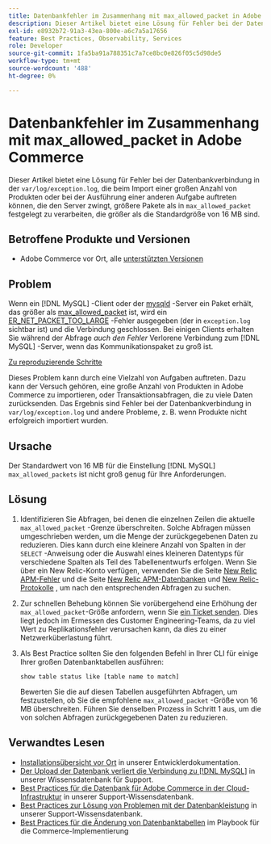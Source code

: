 ```yaml
---
title: Datenbankfehler im Zusammenhang mit max_allowed_packet in Adobe Commerce
description: Dieser Artikel bietet eine Lösung für Fehler bei der Datenbankverbindung unter "var/log/exception.log", die beim Import einer großen Anzahl von Produkten oder bei der Ausführung einer anderen Aufgabe auftreten können, die den Server zwingt, größere Pakete als in "max_allowed_packet"festgelegt zu verarbeiten, die größer als der Standardwert (16 MB) sind.
exl-id: e8932b72-91a3-43ea-800e-a6c7a5a17656
feature: Best Practices, Observability, Services
role: Developer
source-git-commit: 1fa5ba91a788351c7a7ce8bc0e826f05c5d98de5
workflow-type: tm+mt
source-wordcount: '488'
ht-degree: 0%

---
```


# Datenbankfehler im Zusammenhang mit max_allowed_packet in Adobe Commerce

Dieser Artikel bietet eine Lösung für Fehler bei der Datenbankverbindung in der `var/log/exception.log`, die beim Import einer großen Anzahl von Produkten oder bei der Ausführung einer anderen Aufgabe auftreten können, die den Server zwingt, größere Pakete als in `max_allowed_packet` festgelegt zu verarbeiten, die größer als die Standardgröße von 16 MB sind.

## Betroffene Produkte und Versionen

* Adobe Commerce vor Ort, alle [unterstützten Versionen](https://magento.com/sites/default/files/magento-software-lifecycle-policy.pdf)

## Problem

Wenn ein [!DNL MySQL] -Client oder der [mysqld](https://dev.mysql.com/doc/refman/8.0/en/mysqld.html) -Server ein Paket erhält, das größer als [max\_allowed\_packet](https://dev.mysql.com/doc/refman/8.0/en/server-system-variables.html#sysvar_max_allowed_packet) ist, wird ein [ER\_NET\_PACKET\_TOO\_LARGE](https://dev.mysql.com/doc/mysql-errors/8.0/en/server-error-reference.html#error_er_net_packet_too_large) -Fehler ausgegeben (der in `exception.log` sichtbar ist) und die Verbindung geschlossen. Bei einigen Clients erhalten Sie während der Abfrage *auch den Fehler* Verlorene Verbindung zum [!DNL MySQL] -Server, wenn das Kommunikationspaket zu groß ist.

<u>Zu reproduzierende Schritte</u>

Dieses Problem kann durch eine Vielzahl von Aufgaben auftreten. Dazu kann der Versuch gehören, eine große Anzahl von Produkten in Adobe Commerce zu importieren, oder Transaktionsabfragen, die zu viele Daten zurücksenden. Das Ergebnis sind Fehler bei der Datenbankverbindung in `var/log/exception.log` und andere Probleme, z. B. wenn Produkte nicht erfolgreich importiert wurden.

## Ursache

Der Standardwert von 16 MB für die Einstellung [!DNL MySQL] `max_allowed_packets` ist nicht groß genug für Ihre Anforderungen.

## Lösung

1. Identifizieren Sie Abfragen, bei denen die einzelnen Zeilen die aktuelle `max_allowed_packet` -Grenze überschreiten. Solche Abfragen müssen umgeschrieben werden, um die Menge der zurückgegebenen Daten zu reduzieren. Dies kann durch eine kleinere Anzahl von Spalten in der `SELECT` -Anweisung oder die Auswahl eines kleineren Datentyps für verschiedene Spalten als Teil des Tabellenentwurfs erfolgen. Wenn Sie über ein New Relic-Konto verfügen, verwenden Sie die Seite [New Relic APM-Fehler](https://docs.newrelic.com/docs/apm/apm-ui-pages/error-analytics/errors-page-explore-events-behind-errors) und die Seite [New Relic APM-Datenbanken](https://docs.newrelic.com/docs/apm/apm-ui-pages/monitoring/databases-page-view-operations-throughput-response-time) und [New Relic-Protokolle](https://docs.newrelic.com/docs/logs/log-management/get-started/get-started-log-management) , um nach den entsprechenden Abfragen zu suchen.
1. Zur schnellen Behebung können Sie vorübergehend eine Erhöhung der `max_allowed_packet`-Größe anfordern, wenn Sie [ein Ticket senden](/help/help-center-guide/help-center/magento-help-center-user-guide.md#submit-ticket). Dies liegt jedoch im Ermessen des Customer Engineering-Teams, da zu viel Wert zu Replikationsfehler verursachen kann, da dies zu einer Netzwerküberlastung führt.
1. Als Best Practice sollten Sie den folgenden Befehl in Ihrer CLI für einige Ihrer großen Datenbanktabellen ausführen:

   ```
   show table status like [table name to match]
   ```

   Bewerten Sie die auf diesen Tabellen ausgeführten Abfragen, um festzustellen, ob Sie die empfohlene `max_allowed_packet` -Größe von 16 MB überschreiten. Führen Sie denselben Prozess in Schritt 1 aus, um die von solchen Abfragen zurückgegebenen Daten zu reduzieren.

## Verwandtes Lesen

* [Installationsübersicht vor Ort](https://experienceleague.adobe.com/en/docs/commerce-operations/installation-guide/overview) in unserer Entwicklerdokumentation.
* [Der Upload der Datenbank verliert die Verbindung zu  [!DNL MySQL]](https://experienceleague.adobe.com/en/docs/commerce-knowledge-base/kb/troubleshooting/database/database-upload-loses-connection-to-mysql) in unserer Wissensdatenbank für Support.
* [Best Practices für die Datenbank für Adobe Commerce in der Cloud-Infrastruktur](https://experienceleague.adobe.com/docs/commerce-operations/implementation-playbook/best-practices/planning/database-on-cloud.html) in unserer Support-Wissensdatenbank.
* [Best Practices zur Lösung von Problemen mit der Datenbankleistung](https://experienceleague.adobe.com/docs/commerce-operations/implementation-playbook/best-practices/maintenance/resolve-database-performance-issues.html) in unserer Support-Wissensdatenbank.
* [Best Practices für die Änderung von Datenbanktabellen](https://experienceleague.adobe.com/en/docs/commerce-operations/implementation-playbook/best-practices/development/modifying-core-and-third-party-tables#why-adobe-recommends-avoiding-modifications) im Playbook für die Commerce-Implementierung
